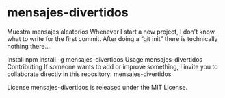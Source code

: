 # mensajes-divertidos
Muestra mensajes aleatorios
Whenever I start a new project, I don't know what to write for the first commit. After doing a “git init” there is technically nothing there...

Install
npm install -g mensajes-divertidos
Usage
mensajes-divertidos
Contributing
If someone wants to add or improve something, I invite you to collaborate directly in this repository: mensajes-divertidos

License
mensajes-divertidos is released under the MIT License.